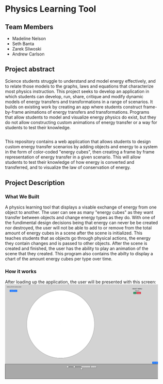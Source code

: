 # Physics Learning Tool

## Team Members
 - Madeline Nelson
 - Seth Banta
 - Zarek Sliwoski
 - Andrew Carlson

## Project abstract
Science students struggle to understand and model energy effectively, and to relate those models to 
the graphs, laws and equations that characterize most physics instruction. This project seeks to 
develop an application in which students can develop, run, share, critique and modify dynamic models
of energy transfers and transformations in a range of scenarios. It builds on existing work by creating 
an app where students construct frame-by-frame animations of energy transfers and transformations. 
Programs that allow students to model and visualize energy physics do exist, but they do not allow 
constructing custom animations of energy transfer or a way for students to test their knowledge.

##
This repository contains a web application that allows students to design custom energy transfer 
scenarios by adding objects and energy to a system in the form of color-coded "energy cubes", 
then creating a frame by frame representation of energy transfer in a given scenario. This will 
allow students to test their knowledge of how energy is converted and transferred, and 
to visualize the law of conservation of energy.

## Project Description

### What We Built
A physics learning tool that displays a visable exchange of energy from one object to another. 
The user can see as many "energy cubes" as they want transfer between objects and change energy types 
as they do. With one of the fundimental design decisions being that energy can never be be created 
nor destroyed, the user will not be able to add to or remove from the total amount of energy cubes 
in a scene after the scene is initialized. This teaches students that as objects go through physical 
actions, the energy they contain changes and is passed to other objects. After the scene is created 
and finished, the user has the ability to play an animation of the scene that they created. This 
program also contains the abilty to display a chart of the amount energy cubes per type over time.

### How it works
After loading up the application, the user will be presented with this screen:
![Imgur](/docs/CJR1.png)

